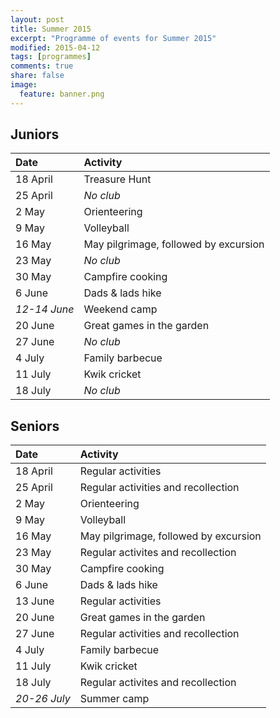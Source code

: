 ```yaml
---
layout: post
title: Summer 2015
excerpt: "Programme of events for Summer 2015"
modified: 2015-04-12
tags: [programmes]
comments: true
share: false
image:
  feature: banner.png
---
```


## Juniors

| Date | Activity |
|:--------|:-------|
| 18 April | Treasure Hunt |
| 25 April | *No club* |
| 2 May | Orienteering |
| 9 May | Volleyball |
| 16 May | May pilgrimage, followed by excursion |
| 23 May | *No club* |
| 30 May | Campfire cooking |
| 6 June | Dads & lads hike |
| *12-14 June* | Weekend camp |
| 20 June | Great games in the garden |
| 27 June | *No club* |
| 4 July | Family barbecue |
| 11 July | Kwik cricket |
| 18 July | *No club* |

## Seniors

| Date | Activity |
|:--------|:-------|
| 18 April | Regular activities |
| 25 April | Regular activities and recollection |
| 2 May | Orienteering |
| 9 May | Volleyball |
| 16 May | May pilgrimage, followed by excursion |
| 23 May | Regular activites and recollection |
| 30 May | Campfire cooking |
| 6 June | Dads & lads hike |
| 13 June | Regular activities |
| 20 June | Great games in the garden |
| 27 June | Regular activities and recollection |
| 4 July | Family barbecue |
| 11 July | Kwik cricket |
| 18 July | Regular activites and recollection |
| *20-26 July* | Summer camp |
